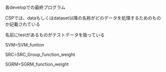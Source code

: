 各developでの最終プログラム 

CSPでは、dataもしくはdataset以降の名称がどのデータを処理するためのものか記載されている

名前にtestがあるものがテストデータを扱っている

SVM=SVM_funtion

SRC=SRC_Group_function_weight

SGRM=SGRM_function_weight
